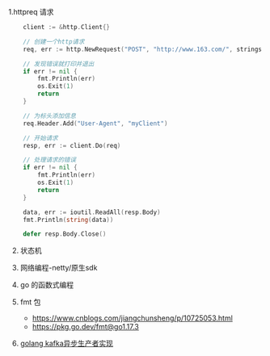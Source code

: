 1.httpreq 请求

```go
	client := &http.Client{}

	// 创建一个http请求
	req, err := http.NewRequest("POST", "http://www.163.com/", strings.NewReader("key=value"))

	// 发现错误就打印并退出
	if err != nil {
		fmt.Println(err)
		os.Exit(1)
		return
	}

	// 为标头添加信息
	req.Header.Add("User-Agent", "myClient")

	// 开始请求
	resp, err := client.Do(req)

	// 处理请求的错误
	if err != nil {
		fmt.Println(err)
		os.Exit(1)
		return
	}

	data, err := ioutil.ReadAll(resp.Body)
	fmt.Println(string(data))

	defer resp.Body.Close()
```

2. 状态机
3. 网络编程-netty/原生sdk
3. go 的函数式编程
5. fmt 包
   - https://www.cnblogs.com/jiangchunsheng/p/10725053.html
   - https://pkg.go.dev/fmt@go1.17.3

6. [golang kafka异步生产者实现](https://blog.csdn.net/weixin_41624645/article/details/116201231)

